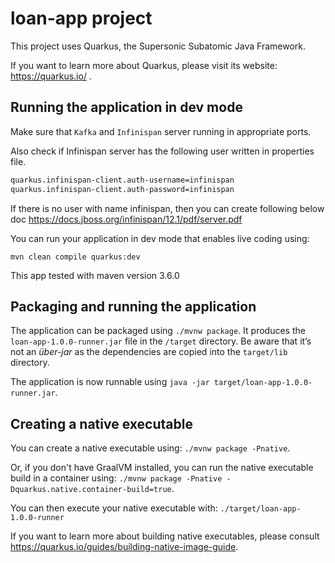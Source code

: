 # loan-app project

This project uses Quarkus, the Supersonic Subatomic Java Framework.

If you want to learn more about Quarkus, please visit its website: https://quarkus.io/ .

## Running the application in dev mode

Make sure that ```Kafka``` and ```Infinispan``` server running in appropriate ports. <p/>
Also check if Infinispan server has the following user written in properties file.
```cmd
quarkus.infinispan-client.auth-username=infinispan
quarkus.infinispan-client.auth-password=infinispan
```
If there is no user with name infinispan, then you can create following below doc https://docs.jboss.org/infinispan/12.1/pdf/server.pdf

You can run your application in dev mode that enables live coding using:
```
mvn clean compile quarkus:dev
```
This app tested with maven version 3.6.0

## Packaging and running the application

The application can be packaged using `./mvnw package`.
It produces the `loan-app-1.0.0-runner.jar` file in the `/target` directory.
Be aware that it’s not an _über-jar_ as the dependencies are copied into the `target/lib` directory.

The application is now runnable using `java -jar target/loan-app-1.0.0-runner.jar`.

## Creating a native executable

You can create a native executable using: `./mvnw package -Pnative`.

Or, if you don't have GraalVM installed, you can run the native executable build in a container using: `./mvnw package -Pnative -Dquarkus.native.container-build=true`.

You can then execute your native executable with: `./target/loan-app-1.0.0-runner`

If you want to learn more about building native executables, please consult https://quarkus.io/guides/building-native-image-guide.